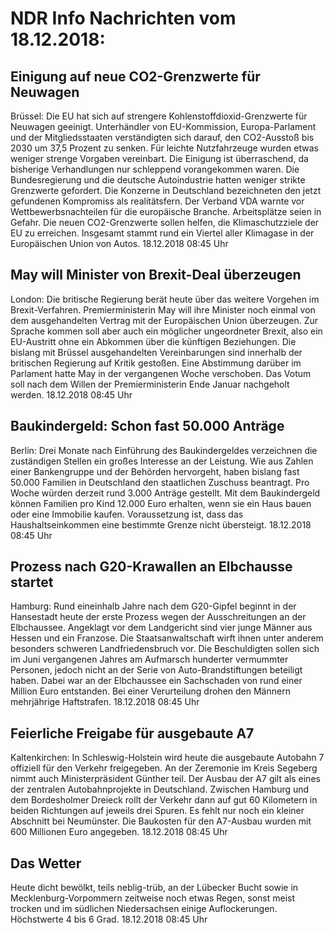 # NDR Info Nachrichten vom 18.12.2018:


## Einigung auf neue CO2-Grenzwerte für Neuwagen
Brüssel: Die EU hat sich auf strengere Kohlenstoffdioxid-Grenzwerte für Neuwagen geeinigt. Unterhändler von EU-Kommission, Europa-Parlament und der Mitgliedsstaaten verständigten sich darauf, den CO2-Ausstoß bis 2030 um 37,5 Prozent zu senken. Für leichte Nutzfahrzeuge wurden etwas weniger strenge Vorgaben vereinbart. Die Einigung ist überraschend, da bisherige Verhandlungen nur schleppend vorangekommen waren. Die Bundesregierung und die deutsche Autoindustrie hatten weniger strikte Grenzwerte gefordert. Die Konzerne in Deutschland bezeichneten den jetzt gefundenen Kompromiss als realitätsfern. Der Verband VDA warnte vor Wettbewerbsnachteilen für die europäische Branche. Arbeitsplätze seien in Gefahr. Die neuen CO2-Grenzwerte sollen helfen, die Klimaschutzziele der EU zu erreichen. Insgesamt stammt rund ein Viertel aller Klimagase in der Europäischen Union von Autos. 18.12.2018 08:45 Uhr 

## May will Minister von Brexit-Deal überzeugen
London: Die britische Regierung berät heute über das weitere Vorgehen im Brexit-Verfahren. Premierministerin May will ihre Minister noch einmal von dem ausgehandelten Vertrag mit der Europäischen Union überzeugen. Zur Sprache kommen soll aber auch ein möglicher ungeordneter Brexit, also ein EU-Austritt ohne ein Abkommen über die künftigen Beziehungen. Die bislang mit Brüssel ausgehandelten Vereinbarungen sind innerhalb der britischen Regierung auf Kritik gestoßen. Eine Abstimmung darüber im Parlament hatte May in der vergangenen Woche verschoben. Das Votum soll nach dem Willen der Premierministerin Ende Januar nachgeholt werden. 18.12.2018 08:45 Uhr 

## Baukindergeld: Schon fast 50.000 Anträge
Berlin: Drei Monate nach Einführung des Baukindergeldes verzeichnen die zuständigen Stellen ein großes Interesse an der Leistung. Wie aus Zahlen einer Bankengruppe und der Behörden hervorgeht, haben bislang fast 50.000 Familien in Deutschland den staatlichen Zuschuss beantragt. Pro Woche würden derzeit rund 3.000 Anträge gestellt. Mit dem Baukindergeld können Familien pro Kind 12.000 Euro erhalten, wenn sie ein Haus bauen oder eine Immobilie kaufen. Voraussetzung ist, dass das Haushaltseinkommen eine bestimmte Grenze nicht übersteigt. 18.12.2018 08:45 Uhr 

## Prozess nach G20-Krawallen an Elbchausse startet
Hamburg: Rund eineinhalb Jahre nach dem G20-Gipfel beginnt in der Hansestadt heute der erste Prozess wegen der Ausschreitungen an der Elbchaussee. Angeklagt vor dem Landgericht sind vier junge Männer aus Hessen und ein Franzose. Die Staatsanwaltschaft wirft ihnen unter anderem besonders schweren Landfriedensbruch vor. Die Beschuldigten sollen sich im Juni vergangenen Jahres am Aufmarsch hunderter vermummter Personen, jedoch nicht an der Serie von Auto-Brandstiftungen beteiligt haben. Dabei war an der Elbchaussee ein Sachschaden von rund einer Million Euro entstanden. Bei einer Verurteilung drohen den Männern mehrjährige Haftstrafen. 18.12.2018 08:45 Uhr 

## Feierliche Freigabe für ausgebaute A7
Kaltenkirchen: In Schleswig-Holstein wird heute die ausgebaute Autobahn 7 offiziell für den Verkehr freigegeben. An der Zeremonie im Kreis Segeberg nimmt auch Ministerpräsident Günther teil. Der Ausbau der A7 gilt als eines der zentralen Autobahnprojekte in Deutschland. Zwischen Hamburg und dem Bordesholmer Dreieck rollt der Verkehr dann auf gut 60 Kilometern in beiden Richtungen auf jeweils drei Spuren. Es fehlt nur noch ein kleiner Abschnitt bei Neumünster. Die Baukosten für den A7-Ausbau wurden mit 600 Millionen Euro angegeben. 18.12.2018 08:45 Uhr 

## Das Wetter
Heute dicht bewölkt, teils neblig-trüb, an der Lübecker Bucht sowie in Mecklenburg-Vorpommern zeitweise noch etwas Regen, sonst meist trocken und im südlichen Niedersachsen einige Auflockerungen. Höchstwerte 4 bis 6 Grad. 18.12.2018 08:45 Uhr 
